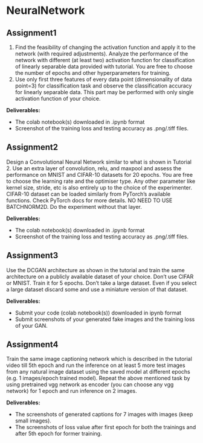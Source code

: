 # NeuralNetwork

## Assignment1 
1. Find the feasibility of changing the activation function and apply it to the network (with
required adjustments). Analyze the performance of the network with different (at least two)
activation function for classification of linearly separable data provided with tutorial. You are
free to choose the number of epochs and other hyperparameters for training.
2. Use only first three features of every data point (dimensionality of data point=3) for
classification task and observe the classification accuracy for linearly separable data.
This part may be performed with only single activation function of your choice.


**Deliverables:**
- The colab notebook(s) downloaded in .ipynb format
- Screenshot of the training loss and testing accuracy as .png/.tiff files.

## Assignment2
Design a Convolutional Neural Network similar to what is shown in Tutorial 2. Use an extra layer
of convolution, relu, and maxpool and assess the performance on MNIST and CIFAR-10
datasets for 20 epochs. You are free to choose the learning rate and the optimiser type. Any
other parameter like kernel size, stride, etc is also entirely up to the choice of the experimenter.
CIFAR-10 dataset can be loaded similarly from PyTorch’s available functions. Check PyTorch
docs for more details.
NO NEED TO USE BATCHNORM2D. Do the experiment without that layer.


**Deliverables:**
- The colab notebook(s) downloaded in .ipynb format
- Screenshot of the training loss and testing accuracy as .png/.tiff files.

## Assignment3
Use the DCGAN architecture as shown in the tutorial and train the same architecture on
a publicly available dataset of your choice. Don’t use CIFAR or MNIST. Train it for 5
epochs. Don’t take a large dataset. Even if you select a large dataset discard some and
use a miniature version of that dataset.

**Deliverables:**
- Submit your code (colab notebook(s)) downloaded in ipynb format
- Submit screenshots of your generated fake images and the training loss of your GAN.

## Assignment4
Train the same image captioning network which is described in the tutorial video
till 5th epoch and run the inference on at least 5 more test images from any
natural image dataset using the saved model at different epochs (e.g. 1
images/epoch trained model).
Repeat the above mentioned task by using pretrained vgg network as encoder
(you can choose any vgg network) for 1 epoch and run inference on 2 images.

**Deliverables:**
- The screenshots of generated captions for 7 images with images (keep
small images).
- The screenshots of loss value after first epoch for both the trainings and
after 5th epoch for former training.
